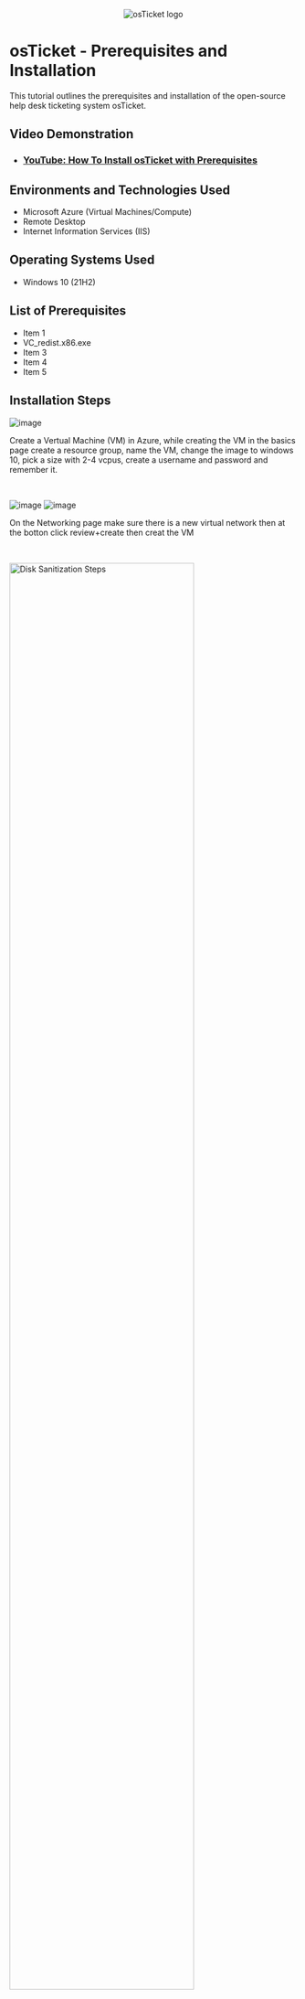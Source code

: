 <p align="center">
<img src="https://i.imgur.com/Clzj7Xs.png" alt="osTicket logo"/>
</p>

<h1>osTicket - Prerequisites and Installation</h1>
This tutorial outlines the prerequisites and installation of the open-source help desk ticketing system osTicket.<br />


<h2>Video Demonstration</h2>

- ### [YouTube: How To Install osTicket with Prerequisites](https://www.youtube.com)

<h2>Environments and Technologies Used</h2>

- Microsoft Azure (Virtual Machines/Compute)
- Remote Desktop
- Internet Information Services (IIS)

<h2>Operating Systems Used </h2>

- Windows 10</b> (21H2)

<h2>List of Prerequisites</h2>

- Item 1
- VC_redist.x86.exe
- Item 3
- Item 4
- Item 5

<h2>Installation Steps</h2>

<p>

![image](https://github.com/GarrettBlackwell/osticket-prereqs/assets/146894477/68d380c1-a0a0-4de6-b4b6-5f02eb88770a)
</p>
<p>
Create a Vertual Machine (VM) in Azure, while creating the VM in the basics page create a resource group, name the VM, change the image to windows 10, pick a size with 2-4 vcpus, create a username and password and remember it.
</p>
<br />

<p>
  
![image](https://github.com/GarrettBlackwell/osticket-prereqs/assets/146894477/6b73aac3-df64-4512-92e3-cf93ad971fff)
![image](https://github.com/GarrettBlackwell/osticket-prereqs/assets/146894477/c0e19a48-ee58-4358-8a49-afd3ac5b994e)
</p>
<p>
On the Networking page make sure there is a new virtual network then at the botton click review+create then creat the VM
</p>
<br />

<p>
<img src="https://i.imgur.com/DJmEXEB.png" height="80%" width="80%" alt="Disk Sanitization Steps"/>
</p>
<p>
Lorem ipsum dolor sit amet, consectetur adipiscing elit, sed do eiusmod tempor incididunt ut labore et dolore magna aliqua. Ut enim ad minim veniam, quis nostrud exercitation ullamco laboris nisi ut aliquip ex ea commodo consequat. Duis aute irure dolor in reprehenderit in voluptate velit esse cillum dolore eu fugiat nulla pariatur.
</p>
<br />

